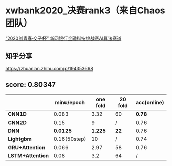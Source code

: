 # xwbank2020_决赛rank3（来自Chaos团队）
 [“2020创青春·交子杯” 新网银行金融科技挑战赛AI算法赛道](https://www.kesci.com/custom_landing/xwbank)

## 知乎分享

https://zhuanlan.zhihu.com/p/194353668

##  score: 0.80347

|                    | **minu/epoch** | **one fold** | **20 fold** | **acc(online)** |
| ------------------ | -------------- | ------------ | ----------- | --------------- |
| **CNN1D**          | 0.083          | 3.32         | 60          | **0.78**        |
| **CNN2D**          | 0.15           | 9            | /           | 0.76            |
| **DNN**            | **0.0125**     | **1.225**    | **22**      | 0.76            |
| **Lightgbm**       | 0.16(50step)   | 10           | /           | 0.74            |
| **GRU+Attention**  | 0.066          | 2.97         | 58          | 0.76            |
| **LSTM+Attention** | 0.08           | 3.2          | 64          | /               |